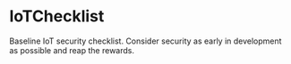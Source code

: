 # IoTChecklist
Baseline IoT security checklist. Consider security as early in development as possible and reap the rewards.
